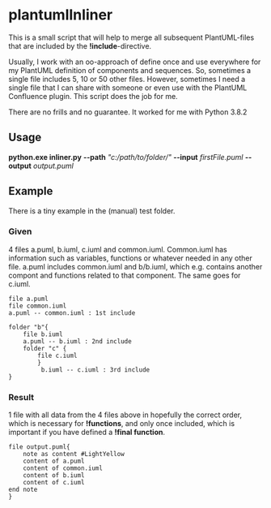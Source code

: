 # plantumlInliner

This is a small script that will help to merge all subsequent PlantUML-files that are included by the **!include**-directive.

Usually, I work with an oo-approach of define once and use everywhere for my PlantUML definition of components and sequences. So, sometimes a single file includes 5, 10 or 50 other files. However, sometimes I need a single file that I can share with someone or even use with the PlantUML Confluence plugin. This script does the job for me.

There are no frills and no guarantee. It worked for me with Python 3.8.2

## Usage

**python.exe inliner.py** **--path** _"c:/path/to/folder/"_ **--input** _firstFile.puml_ **--output** _output.puml_ 

## Example

There is a tiny example in the (manual) test folder.

### Given

4 files a.puml, b.iuml, c.iuml and common.iuml.
Common.iuml has information such as variables, functions or whatever needed in any other file.
a.puml includes common.iuml and b/b.iuml, which e.g. contains another compont and functions related to that component. The same goes for c.iuml.

```plantuml
file a.puml
file common.iuml
a.puml -- common.iuml : 1st include

folder "b"{
    file b.iuml
    a.puml -- b.iuml : 2nd include
    folder "c" {
        file c.iuml
        }
         b.iuml -- c.iuml : 3rd include
}
```

### Result

1 file with all data from the 4 files above in hopefully the correct order, which is necessary for **!functions**, and only once included, which is important if you have defined a **!final function**.
```plantuml
file output.puml{
    note as content #LightYellow
    content of a.puml
    content of common.iuml
    content of b.iuml
    content of c.iuml
end note
}
```